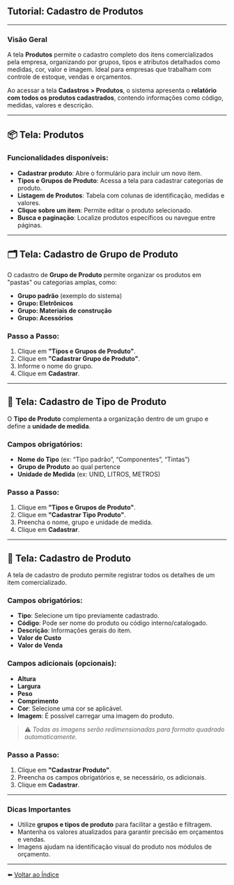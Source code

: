## Tutorial: Cadastro de Produtos 

---

### Visão Geral

A tela **Produtos** permite o cadastro completo dos itens comercializados pela empresa, organizando por grupos, tipos e atributos detalhados como medidas, cor, valor e imagem. Ideal para empresas que trabalham com controle de estoque, vendas e orçamentos.

Ao acessar a tela **Cadastros > Produtos**, o sistema apresenta o **relatório com todos os produtos cadastrados**, contendo informações como código, medidas, valores e descrição.

---

## 📦 Tela: Produtos

### Funcionalidades disponíveis:

- **Cadastrar produto**: Abre o formulário para incluir um novo item.
- **Tipos e Grupos de Produto**: Acessa a tela para cadastrar categorias de produto.
- **Listagem de Produtos**: Tabela com colunas de identificação, medidas e valores.
- **Clique sobre um item**: Permite editar o produto selecionado.
- **Busca e paginação**: Localize produtos específicos ou navegue entre páginas.

---

## 🗂️ Tela: Cadastro de Grupo de Produto

O cadastro de **Grupo de Produto** permite organizar os produtos em "pastas" ou categorias amplas, como:

- **Grupo padrão** (exemplo do sistema)
- **Grupo: Eletrônicos**
- **Grupo: Materiais de construção**
- **Grupo: Acessórios**

### Passo a Passo:

1. Clique em **"Tipos e Grupos de Produto"**.
2. Clique em **"Cadastrar Grupo de Produto"**.
3. Informe o nome do grupo.
4. Clique em **Cadastrar**.

---

## 🧾 Tela: Cadastro de Tipo de Produto

O **Tipo de Produto** complementa a organização dentro de um grupo e define a **unidade de medida**.

### Campos obrigatórios:

- **Nome do Tipo** (ex: “Tipo padrão”, “Componentes”, “Tintas”)
- **Grupo de Produto** ao qual pertence
- **Unidade de Medida** (ex: UNID, LITROS, METROS)

### Passo a Passo:

1. Clique em **"Tipos e Grupos de Produto"**.
2. Clique em **"Cadastrar Tipo Produto"**.
3. Preencha o nome, grupo e unidade de medida.
4. Clique em **Cadastrar**.

---

## 🛒 Tela: Cadastro de Produto

A tela de cadastro de produto permite registrar todos os detalhes de um item comercializado.

### Campos obrigatórios:

- **Tipo**: Selecione um tipo previamente cadastrado.
- **Código**: Pode ser nome do produto ou código interno/catalogado.
- **Descrição**: Informações gerais do item.
- **Valor de Custo**
- **Valor de Venda**

### Campos adicionais (opcionais):

- **Altura**
- **Largura**
- **Peso**
- **Comprimento**
- **Cor**: Selecione uma cor se aplicável.
- **Imagem**: É possível carregar uma imagem do produto.

> ⚠️ *Todas as imagens serão redimensionadas para formato quadrado automaticamente.*

### Passo a Passo:

1. Clique em **"Cadastrar Produto"**.
2. Preencha os campos obrigatórios e, se necessário, os adicionais.
3. Clique em **Cadastrar**.

---

### Dicas Importantes

- Utilize **grupos e tipos de produto** para facilitar a gestão e filtragem.
- Mantenha os valores atualizados para garantir precisão em orçamentos e vendas.
- Imagens ajudam na identificação visual do produto nos módulos de orçamento.

---

⬅️ [Voltar ao Índice](./1.1_Indice.md)
